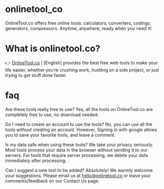 # onlinetool_co
OnlineTool.co offers free online tools: calculators, converters, codings, generators, compressors. Anytime, anywhere, ready when you need it!

# What is onlinetool.co?
👉 [OnlineTool.co](https://onlinetool.co) | [English] provides the best free web tools to make your life easier, whether you’re crushing work, hustling on a side project, or just trying to get stuff done faster.

# faq
Are these tools really free to use?
Yes, all the tools on OnlineTool.co are completely free to use, no download needed.

Do I need to create an account to use the tools?
No, you can use all the tools without creating an account. However, Signing in with google allows you to save your favorite tools, and leave a comment.

Is my data safe when using these tools?
We take your privacy seriously. Most tools process your data in the browser without sending it to our servers. For tools that require server processing, we delete your data immediately after processing.

Can I suggest a new tool to be added?
Absolutely! We warmly welcome your suggestions. Please email us at hello@onlinetool.co or leave your comments/feedback on our Contact Us page.
